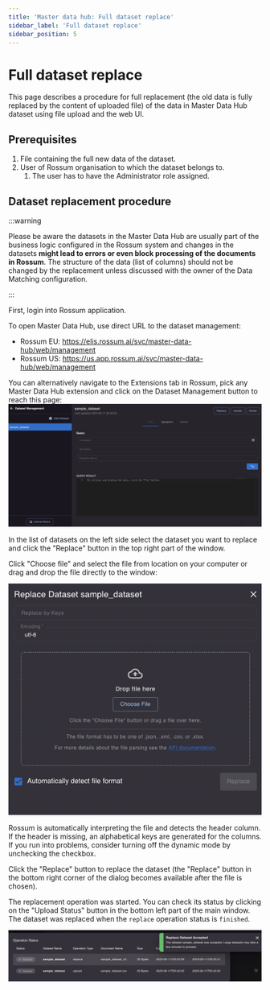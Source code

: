 ```yaml
---
title: 'Master data hub: Full dataset replace'
sidebar_label: 'Full dataset replace'
sidebar_position: 5
---
```


# Full dataset replace

This page describes a procedure for full replacement (the old data is fully replaced by the content of uploaded file) of the data in Master Data Hub dataset using file upload and the web UI.

## Prerequisites

1. File containing the full new data of the dataset.
1. User of Rossum organisation to which the dataset belongs to.
   1. The user has to have the Administrator role assigned.

## Dataset replacement procedure

:::warning

Please be aware the datasets in the Master Data Hub are usually part of the business logic configured in the Rossum system and changes in the datasets **might lead to errors or even block processing of the documents in Rossum**. The structure of the data (list of columns) should not be changed by the replacement unless discussed with the owner of the Data Matching configuration.

:::

First, login into Rossum application.

To open Master Data Hub, use direct URL to the dataset management:

- Rossum EU: https://elis.rossum.ai/svc/master-data-hub/web/management
- Rossum US: https://us.app.rossum.ai/svc/master-data-hub/web/management

You can alternatively navigate to the Extensions tab in Rossum, pick any Master Data Hub extension and click on the Dataset Management button to reach this page:
![Master Data Hub: dataset management screen](./img/full-dataset-replace/dataset-management-screen.png)

In the list of datasets on the left side select the dataset you want to replace and click the "Replace" button in the top right part of the window.

Click "Choose file" and select the file from location on your computer or drag and drop the file directly to the window:

![Master Data Hub: replace dataset modal](./img/full-dataset-replace/replace-dataset-modal.png)

Rossum is automatically interpreting the file and detects the header column. If the header is missing, an alphabetical keys are generated for the columns. If you run into problems, consider turning off the dynamic mode by unchecking the checkbox.

Click the "Replace" button to replace the dataset (the "Replace" button in the bottom right corner of the dialog becomes available after the file is chosen).

The replacement operation was started. You can check its status by clicking on the "Upload Status" button in the bottom left part of the main window. The dataset was replaced when the `replace` operation status is `finished`.

![Master Data Hub: replace dataset modal](./img/full-dataset-replace/operation-status-modal.png)
